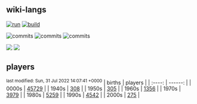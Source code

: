 ## wiki-langs
[![run](https://github.com/dreamerminsk/wiki-langs/actions/workflows/run.yml/badge.svg)](https://github.com/dreamerminsk/wiki-langs/actions/workflows/run.yml)
[![build](https://github.com/dreamerminsk/wiki-langs/actions/workflows/build.yml/badge.svg)](https://github.com/dreamerminsk/wiki-langs/actions/workflows/build.yml)

![commits](https://img.shields.io/github/commit-activity/y/dreamerminsk/wiki-langs)
![commits](https://img.shields.io/github/commit-activity/m/dreamerminsk/wiki-langs)
![commits](https://img.shields.io/github/commit-activity/w/dreamerminsk/wiki-langs)

![](https://img.shields.io/github/languages/code-size/dreamerminsk/wiki-langs)
![](https://img.shields.io/github/repo-size/dreamerminsk/wiki-langs)

## players
<sup>last modified: Sun, 31 Jul 2022 14:07:41 +0000</sup>
| births | players |
| :----: | ------: |
| 0000s | [45729](players/0000.births.csv) |
| 1940s | [308](players/1940.births.csv) |
| 1950s | [305](players/1950.births.csv) |
| 1960s | [1356](players/1960.births.csv) |
| 1970s | [3979](players/1970.births.csv) |
| 1980s | [5259](players/1980.births.csv) |
| 1990s | [4542](players/1990.births.csv) |
| 2000s | [275](players/2000.births.csv) |

